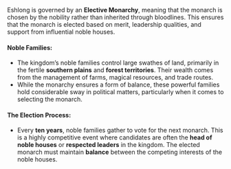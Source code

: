 Eshlong is governed by an **Elective Monarchy**, meaning that the monarch is chosen by the nobility rather than inherited through bloodlines. This ensures that the monarch is elected based on merit, leadership qualities, and support from influential noble houses.

#### **Noble Families:**

- The kingdom’s noble families control large swathes of land, primarily in the fertile **southern plains** and **forest territories**. Their wealth comes from the management of farms, magical resources, and trade routes.
- While the monarchy ensures a form of balance, these powerful families hold considerable sway in political matters, particularly when it comes to selecting the monarch.

#### **The Election Process:**

- Every **ten years**, noble families gather to vote for the next monarch. This is a highly competitive event where candidates are often the **head of noble houses** or **respected leaders** in the kingdom. The elected monarch must maintain **balance** between the competing interests of the noble houses.